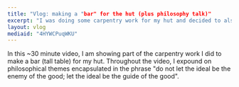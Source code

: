 ```yaml
---
title: "Vlog: making a "bar" for the hut (plus philosophy talk)"
excerpt: "I was doing some carpentry work for my hut and decided to also talk philosophy."
layout: vlog
mediaid: "4HYWCPuqWKU"
---
```


In this ~30 minute video, I am showing part of the carpentry work I
did to make a bar (tall table) for my hut.  Throughout the video, I
expound on philosophical themes encapsulated in the phrase "do not let
the ideal be the enemy of the good; let the ideal be the guide of the
good".
